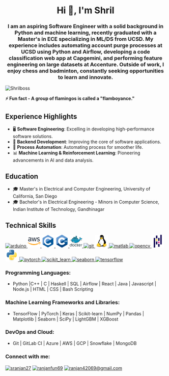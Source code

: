<h1 align="center">Hi 👋, I'm Shril</h1>
<h3 align="center">I am an aspiring Software Engineer with a solid background in Python and machine learning, recently graduated with a Master's in ECE specializing in ML/DS from UCSD. My experience includes automating account purge processes at UCSD using Python and Airflow, developing a code classification web app at Capgemini, and performing feature engineering on large datasets at Accenture. Outside of work, I enjoy chess and badminton, constantly seeking opportunities to learn and innovate.</h3>

<p align="left"> <img src="https://komarev.com/ghpvc/?username=Shrilboss&label=Profile%20views&color=0e75b6&style=flat" alt="Shrilboss" /> </p>

**⚡ Fun fact - A group of flamingos is called a "flamboyance."**


## Experience Highlights

- 🖥️ **Software Engineering**: Excelling in developing high-performance software solutions.
- 🔌 **Backend Development**: Improving the core of software applications.
- 🤖 **Process Automation**: Automating process for smoother life.
- 📊 **Machine Learning & Reinforcement Learning**: Pioneering advancements in AI and data analysis.

## Education

- 🎓 Master's in Electrical and Computer Engineering, University of California, San Diego
- 🎓 Bachelor's in Electrical Engineering - Minors in Computer Science, Indian Institute of Technology, Gandhinagar

## Technical Skills

<p align="left"> <a href="https://www.arduino.cc/" target="_blank" rel="noreferrer"> <img src="https://cdn.worldvectorlogo.com/logos/arduino-1.svg" alt="arduino" width="40" height="40"/> </a> <a href="https://aws.amazon.com" target="_blank" rel="noreferrer"> <img src="https://raw.githubusercontent.com/devicons/devicon/master/icons/amazonwebservices/amazonwebservices-original-wordmark.svg" alt="aws" width="40" height="40"/> </a> <a href="https://www.cprogramming.com/" target="_blank" rel="noreferrer"> <img src="https://raw.githubusercontent.com/devicons/devicon/master/icons/c/c-original.svg" alt="c" width="40" height="40"/> </a> <a href="https://www.w3schools.com/cpp/" target="_blank" rel="noreferrer"> <img src="https://raw.githubusercontent.com/devicons/devicon/master/icons/cplusplus/cplusplus-original.svg" alt="cplusplus" width="40" height="40"/> </a> <a href="https://www.docker.com/" target="_blank" rel="noreferrer"> <img src="https://raw.githubusercontent.com/devicons/devicon/master/icons/docker/docker-original-wordmark.svg" alt="docker" width="40" height="40"/> </a> <a href="https://git-scm.com/" target="_blank" rel="noreferrer"> <img src="https://www.vectorlogo.zone/logos/git-scm/git-scm-icon.svg" alt="git" width="40" height="40"/> </a> <a href="https://www.linux.org/" target="_blank" rel="noreferrer"> <img src="https://raw.githubusercontent.com/devicons/devicon/master/icons/linux/linux-original.svg" alt="linux" width="40" height="40"/> </a> <a href="https://www.mathworks.com/" target="_blank" rel="noreferrer"> <img src="https://upload.wikimedia.org/wikipedia/commons/2/21/Matlab_Logo.png" alt="matlab" width="40" height="40"/> </a> <a href="https://opencv.org/" target="_blank" rel="noreferrer"> <img src="https://www.vectorlogo.zone/logos/opencv/opencv-icon.svg" alt="opencv" width="40" height="40"/> </a> <a href="https://pandas.pydata.org/" target="_blank" rel="noreferrer"> <img src="https://raw.githubusercontent.com/devicons/devicon/2ae2a900d2f041da66e950e4d48052658d850630/icons/pandas/pandas-original.svg" alt="pandas" width="40" height="40"/> </a> <a href="https://www.python.org" target="_blank" rel="noreferrer"> <img src="https://raw.githubusercontent.com/devicons/devicon/master/icons/python/python-original.svg" alt="python" width="40" height="40"/> </a> <a href="https://pytorch.org/" target="_blank" rel="noreferrer"> <img src="https://www.vectorlogo.zone/logos/pytorch/pytorch-icon.svg" alt="pytorch" width="40" height="40"/> </a> <a href="https://scikit-learn.org/" target="_blank" rel="noreferrer"> <img src="https://upload.wikimedia.org/wikipedia/commons/0/05/Scikit_learn_logo_small.svg" alt="scikit_learn" width="40" height="40"/> </a> <a href="https://seaborn.pydata.org/" target="_blank" rel="noreferrer"> <img src="https://seaborn.pydata.org/_images/logo-mark-lightbg.svg" alt="seaborn" width="40" height="40"/> </a> <a href="https://www.tensorflow.org" target="_blank" rel="noreferrer"> <img src="https://www.vectorlogo.zone/logos/tensorflow/tensorflow-icon.svg" alt="tensorflow" width="40" height="40"/> </a> </p>

### Programming Languages:
- Python |C++ | C | Haskell | SQL | Airflow | React | Java | Javascript | Node.js | HTML | CSS | Bash Scripting 
### Machine Learning Frameworks and Libraries:
- TensorFlow | PyTorch | Keras | Scikit-learn | NumPy | Pandas | Matplotlib | Seaborn | SciPy | LightGBM | XGBoost
### DevOps and Cloud:
- Git | GitLab CI | Azure | AWS | GCP | Snowflake | MongoDB 

<h3 align="left">Connect with me:</h3>
<p align="left">
  <a href="https://www.linkedin.com/in/shrilmody/" target="blank"><img align="center" src="https://raw.githubusercontent.com/rahuldkjain/github-profile-readme-generator/master/src/images/icons/Social/linked-in-alt.svg" alt="sranjan27" height="30" width="40" /></a>
  <a href="https://www.instagram.com/shrilmody/" target="blank"><img align="center" src="https://raw.githubusercontent.com/rahuldkjain/github-profile-readme-generator/master/src/images/icons/Social/instagram.svg" alt="ranjanfun69" height="30" width="40" /></a>
  <a href="mailto:shrilmody3012@gmail.com" target="blank"><img align="center" src="https://api.iconify.design/emojione:envelope.svg?color=black" alt="ranjan42069@gmail.com" height="30" width="40" /></a>
</p>
